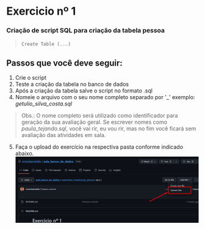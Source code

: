 # Exercicio nº 1

### Criação de script SQL para criação da tabela **pessoa**
>`Create Table (...)`

## Passos que você deve seguir:
1. Crie o script
2. Teste a criação da tabela no banco de dados
3. Após a criação da tabela salve o script no formato .sql
4. Nomeie o arquivo com o seu nome completo separado por '_' exemplo: _getulio_silva_costa.sql_
>Obs.: O nome completo será utilizado como identificador para geração da sua avaliação geral. Se escrever nomes como _paula_tejando.sql_, você vai rir, eu vou rir, mas no fim você ficará sem avaliação das atividades em sala.
5. Faça o upload do exercício na respectiva pasta conforme indicado abaixo.
![img](../../../artifacts/upload_ex_1.png)